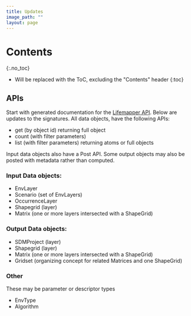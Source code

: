 ```yaml
---
title: Updates
image_path: ""
layout: page
---
```


# Contents
{:.no_toc}

* Will be replaced with the ToC, excluding the "Contents" header
{:toc}

## APIs
Start with generated documentation for the [Lifemapper API](api.html). Below
are updates to the signatures.  All data objects, have the following APIs:

 * get (by object id) returning full object
 * count (with filter parameters)
 * list (with filter parameters) returning atoms or full objects
 
Input data objects also have a Post API.  Some output objects may also be 
posted with metadata rather than computed.
 
### Input Data objects:
 * EnvLayer
 * Scenario (set of EnvLayers)
 * OccurrenceLayer
 * Shapegrid (layer) 
 * Matrix (one or more layers intersected with a ShapeGrid)
 
### Output Data objects:
 * SDMProject (layer)
 * Shapegrid (layer) 
 * Matrix (one or more layers intersected with a ShapeGrid)
 * Gridset (organizing concept for related Matrices and one ShapeGrid)

### Other 
These may be parameter or descriptor types
 * EnvType
 * Algorithm


